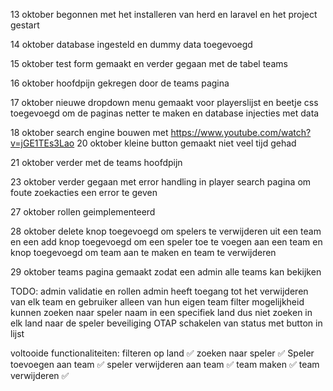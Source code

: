 13 oktober begonnen met het installeren van herd en laravel en het project gestart

14 oktober database ingesteld en dummy data toegevoegd

15 oktober test form gemaakt en verder gegaan met de tabel teams

16 oktober hoofdpijn gekregen door de teams pagina

17 oktober nieuwe dropdown menu gemaakt voor playerslijst en beetje css toegevoegd om de paginas netter te maken en database injecties met data

18 oktober search engine bouwen met https://www.youtube.com/watch?v=jGE1TEs3Lao
20 oktober kleine button gemaakt niet veel tijd gehad

21 oktober verder met de teams hoofdpijn

23 oktober verder gegaan met error handling in player search pagina om foute zoekacties een error te geven

27 oktober rollen geimplementeerd 

28 oktober delete knop toegevoegd om spelers te verwijderen uit een team en een add knop toegevoegd om een speler toe te voegen aan een team en knop toegevoegd om team aan te maken en team te verwijderen

29 oktober teams pagina gemaakt zodat een admin alle teams kan bekijken 







TODO:
admin validatie en rollen
admin heeft toegang tot het verwijderen van elk team en gebruiker alleen van hun eigen team
filter mogelijkheid kunnen zoeken naar speler naam in een specifiek land dus niet zoeken in elk land naar de speler
beveiliging OTAP
schakelen van status met button in lijst


voltooide functionaliteiten:
filteren op land ✅
zoeken naar speler ✅
Speler toevoegen aan team ✅
speler verwijderen aan team ✅
team maken ✅
team verwijderen ✅

